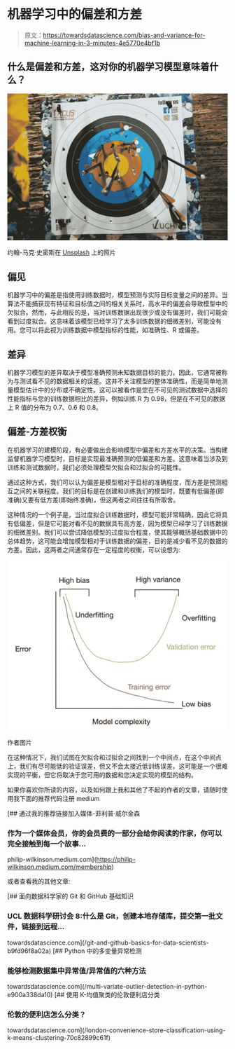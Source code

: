 # 机器学习中的偏差和方差

> 原文：<https://towardsdatascience.com/bias-and-variance-for-machine-learning-in-3-minutes-4e5770e4bf1b>

## 什么是偏差和方差，这对你的机器学习模型意味着什么？

![](img/370b055d986bcaa91b76edc83e3a683d.png)

约翰-马克·史密斯在 [Unsplash](https://unsplash.com?utm_source=medium&utm_medium=referral) 上的照片

## 偏见

机器学习中的偏差是指使用训练数据时，模型预测与实际目标变量之间的差异。当算法不能捕获现有特征和目标值之间的相关关系时，高水平的偏差会导致模型中的欠拟合。然而，与此相反的是，当对训练数据出现很少或没有偏差时，我们可能会看到过度拟合。这意味着该模型已经学习了太多训练数据的细微差别，可能没有用。您可以将此视为训练数据中模型指标的性能，如准确性、R 或偏差。

## 差异

机器学习模型的差异取决于模型准确预测未知数据目标的能力。因此，它通常被称为与测试看不见的数据相关的误差。这并不关注模型的整体准确性，而是简单地测量模型估计中的分布或不确定性。这可以被看作是您在不可见的测试数据中选择的性能指标与您的训练数据相比的差异，例如训练 R 为 0.98，但是在不可见的数据上 R 值的分布为 0.7、0.6 和 0.8。

## 偏差-方差权衡

在机器学习的建模阶段，有必要做出会影响模型中偏差和方差水平的决策。当构建监督机器学习模型时，目标是实现最准确预测的低偏差和方差。这意味着当涉及到训练和测试数据时，我们必须处理模型欠拟合和过拟合的可能性。

通过这种方式，我们可以认为偏差是模型相对于目标的准确程度，而方差是预测相互之间的关联程度。我们的目标是在创建和训练我们的模型时，既要有低偏差(即准确)又要有低方差(即始终准确)，但这两者之间往往有所取舍。

这种情况的一个例子是，当过度拟合训练数据时，模型可能非常精确，因此它将具有低偏差，但是它可能对看不见的数据具有高方差，因为模型已经学习了训练数据的细微差别。我们可以尝试降低模型的过度拟合程度，使其能够概括基础数据中的总体趋势，这可能会增加模型相对于训练数据的偏差，目的是减少看不见的数据的方差。因此，这两者之间通常存在一定程度的权衡，可以设想为:

![](img/dfd20794109dbb1109693d55cd1f81aa.png)

作者图片

在这种情况下，我们试图在欠拟合和过拟合之间找到一个中间点，在这个中间点上，我们有尽可能低的验证误差，但又不会太接近低训练误差。这可能是一个很难实现的平衡，但它将取决于您可用的数据和您决定实现的模型的结构。

如果你喜欢你所读的内容，以及如何跟上我和其他了不起的作者的文章，请随时使用我下面的推荐代码注册 medium

[](https://philip-wilkinson.medium.com/membership) [## 通过我的推荐链接加入媒体-菲利普·威尔金森

### 作为一个媒体会员，你的会员费的一部分会给你阅读的作家，你可以完全接触到每一个故事…

philip-wilkinson.medium.com](https://philip-wilkinson.medium.com/membership) 

或者查看我的其他文章:

[](/git-and-github-basics-for-data-scientists-b9fd96f8a02a) [## 面向数据科学家的 Git 和 GitHub 基础知识

### UCL 数据科学研讨会 8:什么是 Git，创建本地存储库，提交第一批文件，链接到远程…

towardsdatascience.com](/git-and-github-basics-for-data-scientists-b9fd96f8a02a) [](/multi-variate-outlier-detection-in-python-e900a338da10) [## Python 中的多变量异常检测

### 能够检测数据集中异常值/异常值的六种方法

towardsdatascience.com](/multi-variate-outlier-detection-in-python-e900a338da10) [](/london-convenience-store-classification-using-k-means-clustering-70c82899c61f) [## 使用 K-均值聚类的伦敦便利店分类

### 伦敦的便利店怎么分类？

towardsdatascience.com](/london-convenience-store-classification-using-k-means-clustering-70c82899c61f)